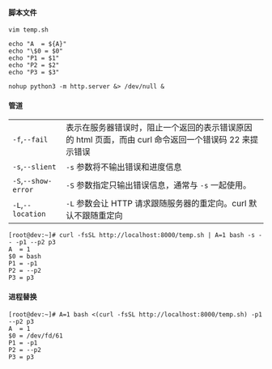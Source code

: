 #### 脚本文件

```shell
vim temp.sh
```

```shell
echo "A  = ${A}"
echo "\$0 = $0"
echo "P1 = $1"
echo "P2 = $2"
echo "P3 = $3"
```

```shell
nohup python3 -m http.server &> /dev/null &
```

#### 管道

|                     |                                                                                                        |
| :------------------ | :----------------------------------------------------------------------------------------------------- |
| `-f`,`--fail`       | 表示在服务器错误时，阻止一个返回的表示错误原因的 html 页面，而由 curl 命令返回一个错误码 22 来提示错误 |
| `-s`,`--slient`     | `-s` 参数将不输出错误和进度信息                                                                        |
| `-S`,`--show-error` | `-S` 参数指定只输出错误信息，通常与 `-s` 一起使用。                                                    |
| `-L`,`--location`   | `-L` 参数会让 HTTP 请求跟随服务器的重定向。curl 默认不跟随重定向                                       |

```shell
[root@dev:~]# curl -fsSL http://localhost:8000/temp.sh | A=1 bash -s -- -p1 --p2 p3
A  = 1
$0 = bash
P1 = -p1
P2 = --p2
P3 = p3
```

#### 进程替换

```shell
[root@dev:~]# A=1 bash <(curl -fsSL http://localhost:8000/temp.sh) -p1 --p2 p3
A  = 1
$0 = /dev/fd/61
P1 = -p1
P2 = --p2
P3 = p3
```
